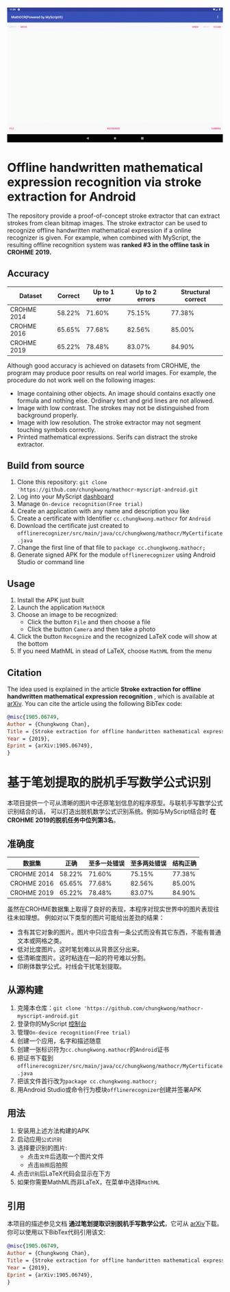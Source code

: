 ![Demo](docs/demo.gif?raw=true)

# Offline handwritten mathematical expression recognition via stroke extraction for Android

The repository provide a proof-of-concept stroke extractor that can extract strokes from clean
bitmap images. The stroke extractor can be used to recognize offline handwritten
mathematical expression if a online recognizer is given. For example, when combined
with MyScript, the resulting offline recognition system was **ranked #3 in the offline
task in CROHME 2019.**

## Accuracy

Dataset|Correct|Up to 1 error|Up to 2 errors|Structural correct
---|---|---|---|---
CROHME 2014|58.22%|71.60%|75.15%|77.38%
CROHME 2016|65.65%|77.68%|82.56%|85.00%
CROHME 2019|65.22%|78.48%|83.07%|84.90%

Although good accuracy is achieved on datasets from CROHME, the program
may produce poor results on real world images. For example, the procedure do not
work well on the following images:
- Image containing other objects. An image should contains exactly one formula and nothing else.
Ordinary text and grid lines are not allowed.
- Image with low contrast. The strokes may not be distinguished from background properly.
- Image with low resolution. The stroke extractor may not segment touching symbols correctly.
- Printed mathematical expressions. Serifs can distract the stroke extractor.

## Build from source

1. Clone this repository: `git clone 'https://github.com/chungkwong/mathocr-myscript-android.git`
2. Log into your MyScript [dashboard](https://developer.myscript.com/dashboard)
3. Manage `On-device recognition(Free trial)`
4. Create an application with any name and description you like
5. Create a certificate with Identifier `cc.chungkwong.mathocr` for `Android`
6. Download the certificate just created to `offlinerecognizer/src/main/java/cc/chungkwong/mathocr/MyCertificate.java`
7. Change the first line of that file to `package cc.chungkwong.mathocr;`
8. Generate signed APK for the module `offlinerecognizer` using Android Studio or command line

## Usage

1. Install the APK just built
2. Launch the application `MathOCR`
3. Choose an image to be recognized:
    - Click the button `File` and then choose a file
    - Click the button `Camera` and then take a photo
4. Click the button `Recognize` and the recognized LaTeX code will show at the bottom
5. If you need MathML in stead of LaTeX, choose `MathML` from the menu

## Citation

The idea used is explained in the article
__Stroke extraction for offline handwritten mathematical expression recognition__
, which is available at [arXiv](https://arxiv.org/abs/1905.06749).
You can cite the article using the following BibTex code:

```bibtex
@misc{1905.06749,
Author = {Chungkwong Chan},
Title = {Stroke extraction for offline handwritten mathematical expression recognition},
Year = {2019},
Eprint = {arXiv:1905.06749},
}
```

# 基于笔划提取的脱机手写数学公式识别

本项目提供一个可从清晰的图片中还原笔划信息的程序原型。与联机手写数学公式识别结合的话，
可以打造出脱机数学公式识别系统。例如与MyScript结合时 **在CROHME 2019的脱机任务中位列第3名**。

## 准确度

数据集|正确|至多一处错误|至多两处错误|结构正确
---|---|---|---|---
CROHME 2014|58.22%|71.60%|75.15%|77.38%
CROHME 2016|65.65%|77.68%|82.56%|85.00%
CROHME 2019|65.22%|78.48%|83.07%|84.90%

虽然在CROHME数据集上取得了良好的表现，本程序对现实世界中的图片表现往往未如理想。
例如对以下类型的图片可能给出差劲的结果：

- 含有其它对象的图片。图片中只应含有一条公式而没有其它东西，不能有普通文本或网格之类。
- 低对比度图片。这时笔划难以从背景区分出来。
- 低清晰度图片。这时粘连在一起的符号难以分割。
- 印刷体数学公式。衬线会干扰笔划提取。

## 从源构建

1. 克隆本仓库：`git clone 'https://github.com/chungkwong/mathocr-myscript-android.git`
2. 登录你的MyScript [控制台](https://developer.myscript.com/dashboard)
3. 管理`On-device recognition(Free trial)`
4. 创建一个应用，名字和描述随意
5. 创建一张标识符为`cc.chungkwong.mathocr`的`Android`证书
6. 把证书下载到`offlinerecognizer/src/main/java/cc/chungkwong/mathocr/MyCertificate.java`
7. 把该文件首行改为`package cc.chungkwong.mathocr;`
8. 用Android Studio或命令行为模块`offlinerecognizer`创建并签署APK

## 用法

1. 安装用上述方法构建的APK
2. 启动应用`公式识别`
3. 选择要识别的图片:
    - 点击`文件`后选取一个图片文件
    - 点击`拍照`后拍照
4. 点击`识别`后LaTeX代码会显示在下方
5. 如果你需要MathML而非LaTeX，在菜单中选择`MathML`

## 引用

本项目的描述参见文档 __通过笔划提取识别脱机手写数学公式__，它可从
[arXiv](https://arxiv.org/abs/1905.06749)下载。你可以使用以下BibTex代码引用该文:

```bibtex
@misc{1905.06749,
Author = {Chungkwong Chan},
Title = {Stroke extraction for offline handwritten mathematical expression recognition},
Year = {2019},
Eprint = {arXiv:1905.06749},
}
```
